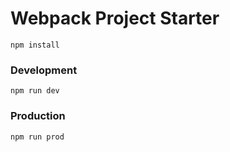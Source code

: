
# Webpack Project Starter

```
npm install
```

### Development
 
 ```
 npm run dev
```

### Production
```
npm run prod
```
